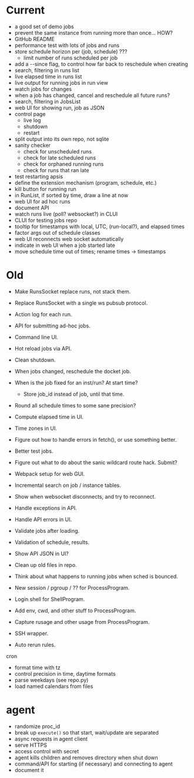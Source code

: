 # Current

- a good set of demo jobs
- prevent the same instance from running more than once... HOW?
- GitHub README
- performance test with lots of jobs and runs
- store schedule horizon per (job, schedule) ???
  - limit number of runs scheduled per job
- add a --since flag, to control how far back to reschedule when creating
- search, filtering in runs list
- live elapsed time in runs list
- live output for running jobs in run view
- watch jobs for changes
- when a job has changed, cancel and reschedule all future runs?
- search, filtering in JobsList
- web UI for showing run, job as JSON
- control page
  - live log
  - shutdown
  - restart
- split output into its own repo, not sqlite
- sanity checker
  - check for unscheduled runs
  - check for late scheduled runs
  - check for orphaned running runs
  - check for runs that ran late
- test restarting apsis
- define the extension mechanism (program, schedule, etc.)
- kill button for running run
- in RunList, if sorted by time, draw a line at now
- web UI for ad hoc runs
- document API
- watch runs live (poll? websocket?) in CLUI
- CLUI for testing jobs repo
- tooltip for timestamps with local, UTC, (run-local?), and elapsed times
- factor args out of schedule classes
- web UI reconnects web socket automatically
- indicate in web UI when a job started late
- move schedule time out of times; rename times → timestamps


# Old

- Make RunsSocket replace runs, not stack them.
- Replace RunsSocket with a single ws pubsub protocol.

- Action log for each run.

- API for submitting ad-hoc jobs.
- Command line UI.
- Hot reload jobs via API.
- Clean shutdown.

- When jobs changed, reschedule the docket job.
- When is the job fixed for an inst/run?  At start time?
  - Store job_id instead of job, until that time.

- Round all schedule times to some sane precision?
- Compute elapsed time in UI.
- Time zones in UI.

- Figure out how to handle errors in fetch(), or use something better.
- Better test jobs.
- Figure out what to do about the sanic wildcard route hack.  Submit?
- Webpack setup for web GUI.
- Incremental search on job / instance tables.
- Show when websocket disconnects, and try to reconnect.
- Handle exceptions in API.
- Handle API errors in UI.
- Validate jobs after loading.
- Validation of schedule, results.
- Show API JSON in UI?

- Clean up old files in repo.

- Think about what happens to running jobs when sched is bounced.
- New session / pgroup / ?? for ProcessProgram.
- Login shell for ShellProgram.
- Add env, cwd, and other stuff to ProcessProgram.
- Capture rusage and other usage from ProcessProgram.
- SSH wrapper.

- Auto rerun rules.


cron
- format time with tz
- control precision in time, daytime formats
- parse weekdays (see repo.py)
- load named calendars from files


# agent

- randomize proc_id
- break up `execute()` so that start, wait/update are separated
- async requests in agent client
- serve HTTPS
- access control with secret
- agent kills children and removes directory when shut down
- command/API for starting (if necessary) and connecting to agent
- document it

